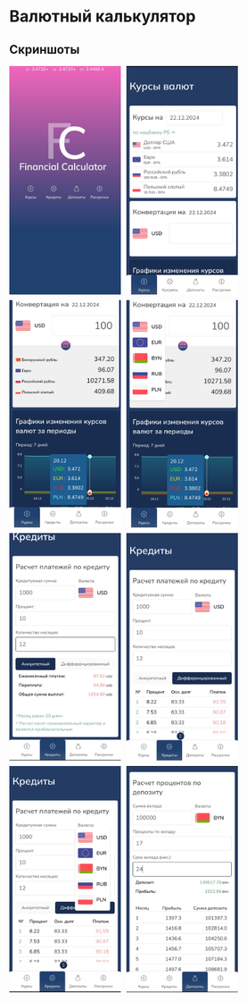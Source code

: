 # Валютный калькулятор

## Скриншоты

<div style="display: flex; flex-flow: row wrap; gap: 10px;">
<img src="/screens/Screenshot_20241222_121017_Chrome.jpg" alt="Главный экран" width="200">
<img src="/screens/Screenshot_20241222_121040_Chrome.jpg" alt="Главный экран" width="200">
<img src="/screens/Screenshot_20241222_121102_Chrome.jpg" alt="Главный экран" width="200">
<img src="/screens/Screenshot_20241222_121109_Chrome.jpg" alt="Главный экран" width="200">
<img src="/screens/Screenshot_20241222_121127_Chrome.jpg" alt="Главный экран" width="200">
<img src="/screens/Screenshot_20241222_121139_Chrome.jpg" alt="Главный экран" width="200">
<img src="/screens/Screenshot_20241222_121151_Chrome.jpg" alt="Главный экран" width="200">
<img src="/screens/Screenshot_20241222_121213_Chrome.jpg" alt="Главный экран" width="200">
</div>
